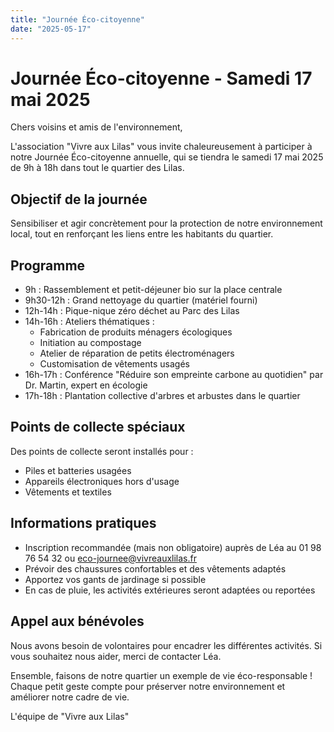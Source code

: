 ```yaml
---
title: "Journée Éco-citoyenne"
date: "2025-05-17"
---
```


# Journée Éco-citoyenne - Samedi 17 mai 2025

Chers voisins et amis de l'environnement,

L'association "Vivre aux Lilas" vous invite chaleureusement à participer à notre Journée Éco-citoyenne annuelle, qui se tiendra le samedi 17 mai 2025 de 9h à 18h dans tout le quartier des Lilas.

## Objectif de la journée

Sensibiliser et agir concrètement pour la protection de notre environnement local, tout en renforçant les liens entre les habitants du quartier.

## Programme

- 9h : Rassemblement et petit-déjeuner bio sur la place centrale
- 9h30-12h : Grand nettoyage du quartier (matériel fourni)
- 12h-14h : Pique-nique zéro déchet au Parc des Lilas
- 14h-16h : Ateliers thématiques :
  - Fabrication de produits ménagers écologiques
  - Initiation au compostage
  - Atelier de réparation de petits électroménagers
  - Customisation de vêtements usagés
- 16h-17h : Conférence "Réduire son empreinte carbone au quotidien" par Dr. Martin, expert en écologie
- 17h-18h : Plantation collective d'arbres et arbustes dans le quartier

## Points de collecte spéciaux

Des points de collecte seront installés pour :
- Piles et batteries usagées
- Appareils électroniques hors d'usage
- Vêtements et textiles

## Informations pratiques

- Inscription recommandée (mais non obligatoire) auprès de Léa au 01 98 76 54 32 ou eco-journee@vivreauxlilas.fr
- Prévoir des chaussures confortables et des vêtements adaptés
- Apportez vos gants de jardinage si possible
- En cas de pluie, les activités extérieures seront adaptées ou reportées

## Appel aux bénévoles

Nous avons besoin de volontaires pour encadrer les différentes activités. Si vous souhaitez nous aider, merci de contacter Léa.

Ensemble, faisons de notre quartier un exemple de vie éco-responsable ! Chaque petit geste compte pour préserver notre environnement et améliorer notre cadre de vie.

L'équipe de "Vivre aux Lilas"
